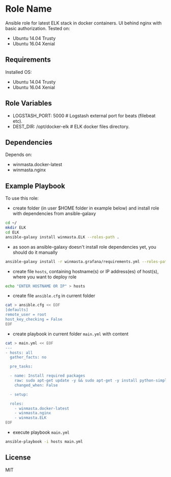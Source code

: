 Role Name
=========

Ansible role for latest ELK stack in docker containers. UI behind nginx with basic authorization. Tested on:
  - Ubuntu 14.04 Trusty
  - Ubuntu 16.04 Xenial

Requirements
------------

Installed OS:
 - Ubuntu 14.04 Trusty
 - Ubuntu 16.04 Xenial

Role Variables
--------------

  - LOGSTASH_PORT: 5000 # Logstash external port for beats (filebeat etc).
  - DEST_DIR: /opt/docker-elk # ELK docker files directory.

Dependencies
------------

Depends on:
 - winmasta.docker-latest
 - winmasta.nginx

Example Playbook
----------------

To use this role:

  - create folder (in user $HOME folder in example below) and install role with dependencies from ansible-galaxy

```bash
cd ~/
mkdir ELK
cd ELK
ansible-galaxy install winmasta.ELK --roles-path .
```

  - as soon as ansible-galaxy doesn't install role dependencies yet, you should do it manually

```bash
ansible-galaxy install -r winmasta.grafana/requirements.yml --roles-path .
```

  - create file `hosts`, containing hostname(s) or IP address(es) of host(s), where you want to deploy role

```bash
echo "ENTER HOSTNAME OR IP" > hosts
```

  - create file `ansible.cfg` in current folder

```bash
cat > ansible.cfg << EOF
[defaults]
remote_user = root
host_key_checking = False
EOF
```

  - create playbook in current folder `main.yml` with content

```bash
cat > main.yml << EOF
---
- hosts: all
  gather_facts: no

  pre_tasks:

  - name: Install required packages
    raw: sudo apt-get update -y && sudo apt-get -y install python-simplejson python-pip
    changed_when: False

  - setup:

  roles:
    - winmasta.docker-latest
    - winmasta.nginx
    - winmasta.ELK
EOF
```

  - execute playbook `main.yml`

```bash
ansible-playbook -i hosts main.yml
```

License
-------

MIT
